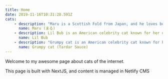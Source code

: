 ```yaml
---
title: Home
date: 2019-11-16T10:31:20.591Z
cats:
    - description: "Maru is a Scottish Fold from Japan, and he loves boxes."
      name: Maru (まる)
    - description: Lil Bub is an American celebrity cat known for her unique appearance.
      name: Lil Bub
    - description: "Grumpy cat is an American celebrity cat known for her grumpy appearance. "
      name: Grumpy cat (Tardar Sauce)
---
```


Welcome to my awesome page about cats of the internet.

This page is built with NextJS, and content is managed in Netlify CMS
